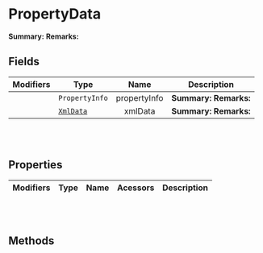 
# PropertyData

**Summary:** 
**Remarks:** 

## Fields

|Modifiers            |Type          | Name         | Description
|---------------------|--------------|:------------:|------------
|  | `PropertyInfo` | propertyInfo | **Summary:**  **Remarks:** 
|  | [`XmlData`](#xmldocgenxmldata) | xmlData | **Summary:**  **Remarks:** 

<br/>
<br/>

## Properties

|Modifiers            | Type            | Name            | Acessors             | Description
|---------------------|-----------------|:---------------:|----------------------|------------

<br/>
<br/>

## Methods

